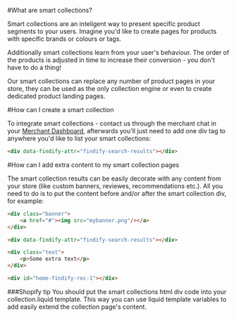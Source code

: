 #What are smart collections?

Smart collections are an inteligent way to present specific product segments to your users. 
Imagine you'd like to create pages for products with specific brands or colours or tags. 

Additionally smart collections learn from your user's behaviour. The order of the products is adjusted in time to increase their
conversion - you don't have to do a thing!

Our smart collections can replace any number of product pages in your store, they can be used as the only collection engine or even to create dedicated product landing pages.

#How can I create a smart collection

To integrate smart collections - contact us through the merchant chat in your [Merchant Dashboard](http://dashboard.findify.io),
afterwards you'll just need to add one div tag to anywhere you'd like to list your smart collections:

```html
<div data-findify-attr="findify-search-results"></div>
```

#How can I add extra content to my smart collection pages

The smart collection results can be easily decorate with any content from your store (like custom banners, reviewes, recommendations etc.). 
All you need to do is to put the content before and/or after the smart collection div, for example:

```html
<div class="banner"> 
    <a href="#"><img src="mybanner.png"/></a>
</div>

<div data-findify-attr="findify-search-results"></div>

<div class="text">
    <p>Some extra text</p>
</div>

<div id="home-findify-rec-1"></div>
```

###Shopify tip
You should put the smart collections html div code into your collection.liquid template.
This way you can use liquid template variables to add easily extend the collection page's content.
